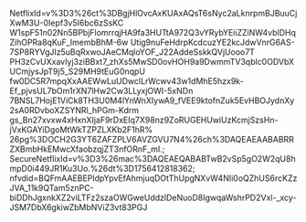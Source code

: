  NetflixId=v%3D3%26ct%3DBgjHlOvcAxKUAxAQsT6sNyc2aLknrpmBJBuuCjXwM3U-0Iepf3v5I6bc6zSsKC W1spF51n02Nn5BPbjFlomrrqjHA9fa3HUTtA972Q3vYRybYEiiZZiNW4vblDHqZihOPRa8qKuF_ImembBhM-6w Utig9nuFeHdrpKcdcuzYE2kcJdwVnrG6AS-7SP8RYVgJIz5uBqRxwoJAeCMqloYOF_J22AddeSskkQVjUooo7T PH3zCvUXxavIyj3ziBBxt7_zhXs5MwSD0ovHOH9a9DwmmTV3qblc0ODVbXUCmjysJpT9j5_S29MH9tEuG0nqpU fw0DC5R7mpqXxAAEWwLuUDwclLrWcwv43w1dMhE5hzx9k-Ef_pjvsUL7bOm1rXN7lHw2Cw3LLyxjOWI-5xNDn 7BNSL7HojE1ViCk8TH3U0M4lYnWnXIywA9_fVEE9ktofnZuk5EvHBOJydnXy2sA0RDvboXZSYNRl_hPGm-Kdrm gs_Bn27xvxw4xHxnXIjaF9rDxEIq7X98nz9ZoRUGEHUwiUzKcmjSzsHn-jVxKGAYiDgoMtWkTZPZLXKb2F1hR% 26pg%3DOCH2G3YT6ZAFZPLV6AVZGVU7N4%26ch%3DAQEAEAABABRRZXBmbHkEMwcXfaobzqjZT3nfORnF_mI.; SecureNetflixId=v%3D3%26mac%3DAQEAEQABABTwB2vSp5gO2W2qU8hmpD0i449JR1Ku3Uo.%26dt%3D1756412818362; nfvdid=BQFmAAEBEPIdpYpvEfAhmjuqDOtThUpgNXvW4NIi0oQZhUS6rcKZzJVA_11k9QTam5znPC-biDDhJgxnkXZ2viLTFz2szaOWGweUddzlDeNuoD8IgwqaWshrPD2Vxl-_xcy-JSM7DbX6gkiwZbMbNViZ3vt83PGJ
 
